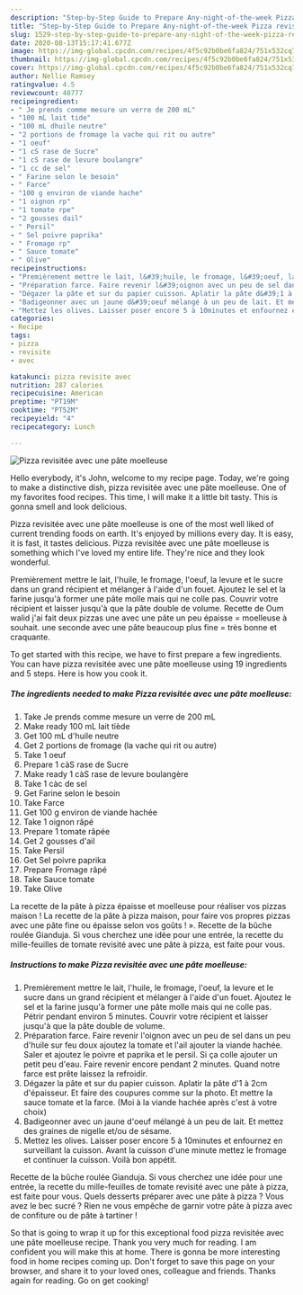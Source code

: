 ```yaml
---
description: "Step-by-Step Guide to Prepare Any-night-of-the-week Pizza revisitée avec une pâte moelleuse"
title: "Step-by-Step Guide to Prepare Any-night-of-the-week Pizza revisitée avec une pâte moelleuse"
slug: 1529-step-by-step-guide-to-prepare-any-night-of-the-week-pizza-revisitee-avec-une-pate-moelleuse
date: 2020-08-13T15:17:41.677Z
image: https://img-global.cpcdn.com/recipes/4f5c92b0be6fa824/751x532cq70/pizza-revisitee-avec-une-pate-moelleuse-photo-principale-de-la-recette.jpg
thumbnail: https://img-global.cpcdn.com/recipes/4f5c92b0be6fa824/751x532cq70/pizza-revisitee-avec-une-pate-moelleuse-photo-principale-de-la-recette.jpg
cover: https://img-global.cpcdn.com/recipes/4f5c92b0be6fa824/751x532cq70/pizza-revisitee-avec-une-pate-moelleuse-photo-principale-de-la-recette.jpg
author: Nellie Ramsey
ratingvalue: 4.5
reviewcount: 40777
recipeingredient:
- " Je prends comme mesure un verre de 200 mL"
- "100 mL lait tide"
- "100 mL dhuile neutre"
- "2 portions de fromage la vache qui rit ou autre"
- "1 oeuf"
- "1 cS rase de Sucre"
- "1 cS rase de levure boulangre"
- "1 cc de sel"
- " Farine selon le besoin"
- " Farce"
- "100 g environ de viande hache"
- "1 oignon rp"
- "1 tomate rpe"
- "2 gousses dail"
- " Persil"
- " Sel poivre paprika"
- " Fromage rp"
- " Sauce tomate"
- " Olive"
recipeinstructions:
- "Premièrement mettre le lait, l&#39;huile, le fromage, l&#39;oeuf, la levure et le sucre dans un grand récipient et mélanger à l&#39;aide d&#39;un fouet. Ajoutez le sel et la farine jusqu&#39;à former une pâte molle mais qui ne colle pas. Pétrir pendant environ 5 minutes. Couvrir votre récipient et laisser jusqu&#39;à que la pâte double de volume."
- "Préparation farce. Faire revenir l&#39;oignon avec un peu de sel dans un peu d&#39;huile sur feu doux ajoutez la tomate et l&#39;ail ajouter la viande hachée. Saler et ajoutez le poivre et paprika et le persil. Si ça colle ajouter un petit peu d&#39;eau. Faire revenir encore pendant 2 minutes. Quand notre farce est prête laissez la refroidir."
- "Dégazer la pâte et sur du papier cuisson. Aplatir la pâte d&#39;1 à 2cm d&#39;épaisseur. Et faire des coupures comme sur la photo. Et mettre la sauce tomate et la farce. (Moi à la viande hachée après c&#39;est à votre choix)"
- "Badigeonner avec un jaune d&#39;oeuf mélangé à un peu de lait. Et mettez des graines de nigelle et/ou de sésame."
- "Mettez les olives. Laisser poser encore 5 à 10minutes et enfournez en surveillant la cuisson. Avant la cuisson d&#39;une minute mettez le fromage et continuer la cuisson. Voilà bon appétit."
categories:
- Recipe
tags:
- pizza
- revisite
- avec

katakunci: pizza revisite avec 
nutrition: 287 calories
recipecuisine: American
preptime: "PT19M"
cooktime: "PT52M"
recipeyield: "4"
recipecategory: Lunch

---
```



![Pizza revisitée avec une pâte moelleuse](https://img-global.cpcdn.com/recipes/4f5c92b0be6fa824/751x532cq70/pizza-revisitee-avec-une-pate-moelleuse-photo-principale-de-la-recette.jpg)

Hello everybody, it's John, welcome to my recipe page. Today, we're going to make a distinctive dish, pizza revisitée avec une pâte moelleuse. One of my favorites food recipes. This time, I will make it a little bit tasty. This is gonna smell and look delicious.

Pizza revisitée avec une pâte moelleuse is one of the most well liked of current trending foods on earth. It's enjoyed by millions every day. It is easy, it is fast, it tastes delicious. Pizza revisitée avec une pâte moelleuse is something which I've loved my entire life. They're nice and they look wonderful.

Premièrement mettre le lait, l&#39;huile, le fromage, l&#39;oeuf, la levure et le sucre dans un grand récipient et mélanger à l&#39;aide d&#39;un fouet. Ajoutez le sel et la farine jusqu&#39;à former une pâte molle mais qui ne colle pas. Couvrir votre récipient et laisser jusqu&#39;à que la pâte double de volume. Recette de Oum walid j&#39;ai fait deux pizzas une avec une pâte un peu épaisse = moelleuse à souhait. une seconde avec une pâte beaucoup plus fine = très bonne et craquante.


To get started with this recipe, we have to first prepare a few ingredients. You can have pizza revisitée avec une pâte moelleuse using 19 ingredients and 5 steps. Here is how you cook it.

<!--inarticleads1-->

##### The ingredients needed to make Pizza revisitée avec une pâte moelleuse:

1. Take  Je prends comme mesure un verre de 200 mL
1. Make ready 100 mL lait tiède
1. Get 100 mL d&#39;huile neutre
1. Get 2 portions de fromage (la vache qui rit ou autre)
1. Take 1 oeuf
1. Prepare 1 càS rase de Sucre
1. Make ready 1 càS rase de levure boulangère
1. Take 1 càc de sel
1. Get  Farine selon le besoin
1. Take  Farce
1. Get 100 g environ de viande hachée
1. Take 1 oignon râpé
1. Prepare 1 tomate râpée
1. Get 2 gousses d&#39;ail
1. Take  Persil
1. Get  Sel poivre paprika
1. Prepare  Fromage râpé
1. Take  Sauce tomate
1. Take  Olive


La recette de la pâte à pizza épaisse et moelleuse pour réaliser vos pizzas maison ! La recette de la pâte à pizza maison, pour faire vos propres pizzas avec une pâte fine ou épaisse selon vos goûts ! ». Recette de la bûche roulée Gianduja. Si vous cherchez une idée pour une entrée, la recette du mille-feuilles de tomate revisité avec une pâte à pizza, est faite pour vous. 

<!--inarticleads2-->

##### Instructions to make Pizza revisitée avec une pâte moelleuse:

1. Premièrement mettre le lait, l&#39;huile, le fromage, l&#39;oeuf, la levure et le sucre dans un grand récipient et mélanger à l&#39;aide d&#39;un fouet. Ajoutez le sel et la farine jusqu&#39;à former une pâte molle mais qui ne colle pas. Pétrir pendant environ 5 minutes. Couvrir votre récipient et laisser jusqu&#39;à que la pâte double de volume.
1. Préparation farce. Faire revenir l&#39;oignon avec un peu de sel dans un peu d&#39;huile sur feu doux ajoutez la tomate et l&#39;ail ajouter la viande hachée. Saler et ajoutez le poivre et paprika et le persil. Si ça colle ajouter un petit peu d&#39;eau. Faire revenir encore pendant 2 minutes. Quand notre farce est prête laissez la refroidir.
1. Dégazer la pâte et sur du papier cuisson. Aplatir la pâte d&#39;1 à 2cm d&#39;épaisseur. Et faire des coupures comme sur la photo. Et mettre la sauce tomate et la farce. (Moi à la viande hachée après c&#39;est à votre choix)
1. Badigeonner avec un jaune d&#39;oeuf mélangé à un peu de lait. Et mettez des graines de nigelle et/ou de sésame.
1. Mettez les olives. Laisser poser encore 5 à 10minutes et enfournez en surveillant la cuisson. Avant la cuisson d&#39;une minute mettez le fromage et continuer la cuisson. Voilà bon appétit.


Recette de la bûche roulée Gianduja. Si vous cherchez une idée pour une entrée, la recette du mille-feuilles de tomate revisité avec une pâte à pizza, est faite pour vous. Quels desserts préparer avec une pâte à pizza ? Vous avez le bec sucré ? Rien ne vous empêche de garnir votre pâte à pizza avec de confiture ou de pâte à tartiner ! 

So that is going to wrap it up for this exceptional food pizza revisitée avec une pâte moelleuse recipe. Thank you very much for reading. I am confident you will make this at home. There is gonna be more interesting food in home recipes coming up. Don't forget to save this page on your browser, and share it to your loved ones, colleague and friends. Thanks again for reading. Go on get cooking!

